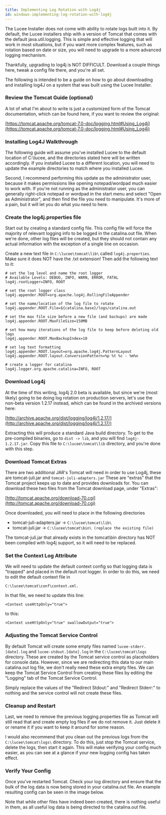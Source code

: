 ```yaml
---
title: Implementing Log Rotation with Log4j
id: windows-implementing-log-rotation-with-log4j
---
```


The Lucee Installer does not come with ability to rotate logs built into it. By default, the Lucee installers ship with a version of Tomcat that comes with the default java.util.logging. This is simple and effective logging that will work in most situations, but if you want more complex features, such as rotation based on date or size, you will need to upgrade to a more advanced logging mechanism.

Thankfully, upgrading to log4j is NOT DIFFICULT. Download a couple things here, tweak a config file there, and you're all set.

The following is intended to be a guide on how to go about downloading and installing log4J on a system that was built using the Lucee Installer.

### Review the Tomcat Guide (optional) ###

A lot of what I'm about to write is just a customized form of the Tomcat documentation, which can be found here, if you want to review the original:

[https://tomcat.apache.org/tomcat-7.0-doc/logging.html#Using_Log4j](https://tomcat.apache.org/tomcat-7.0-doc/logging.html#Using_Log4j)

### Installing Log4J Walkthrough ###

The following guide will assume you've installed Lucee to the default location of C:\lucee, and the directories stated here will be written accordingly. If you installed Lucee to a different location, you will need to update the example directories to match where you installed Lucee.

Second, I recommend performing this update as the administrator user, because it makes permissions like opening notepad/wordpad much easier to work with. If you're not running as the administrator user, you can generally right-click notepad or wordpad in the start menu and select "Open as Administrator", and then find the file you need to manipulate. It's more of a pain, but it will let you do what you need to here.

### Create the log4j.properties file ###

Start out by creating a standard config file. This config file will force the majority of relevant logging info to be logged in the catalina.out file. When we're done, other log files will be created, but they should not contain any actual information with the exception of a single line on occasion.

Create a new text file in `C:\lucee\tomcat\lib\` called ```log4j.properties```. Make sure it does NOT have the .txt extension! Then add the following text to it:

	# set the log level and name the root logger
	# Available Levels: DEBUG, INFO, WARN, ERROR, FATAL
	log4j.rootLogger=INFO, ROOT

	# set the root logger class
	log4j.appender.ROOT=org.apache.log4j.RollingFileAppender

	# set the name/location of the log file to rotate
	log4j.appender.ROOT.File=${catalina.base}/logs/catalina.out

	# set the max file size before a new file (and backups) are made
	log4j.appender.ROOT.MaxFileSize=150MB

	# set how many iterations of the log file to keep before deleting old logs
	log4j.appender.ROOT.MaxBackupIndex=10

	# set log text formatting
	log4j.appender.ROOT.layout=org.apache.log4j.PatternLayout
	log4j.appender.ROOT.layout.ConversionPattern=%p %t %c - %m%n

	# create a logger for catalina
	log4j.logger.org.apache.catalina=INFO, ROOT

### Download Log4j ###

At the time of this writing, log4j 2.0 beta is available, but since we're (most likely) going to be doing log rotation on production servers, let's use the non-beta version 1.2.17 instead, which can be found in the archived versions here:

[http://archive.apache.org/dist/logging/log4j/1.2.17/](http://archive.apache.org/dist/logging/log4j/1.2.17/)

Extracting this will produce a standard Java build directory. To get to the pre-compiled binaries, go to ```dist -> lib```, and you will find ```log4j-1.2.17.jar```. Copy this file to ```C:\lucee\tomcat\lib``` directory, and you're done with this step.

### Download Tomcat Extras ###

There are two additional JAR's Tomcat will need in order to use Log4j, these are tomcat-juli.jar and ```tomcat-juli-adapters.jar``` These are "extras" that the Tomcat project keeps up to date and provides downloads for. You can download these two files from the Tomcat download page, under "Extras":

[http://tomcat.apache.org/download-70.cgi](http://tomcat.apache.org/download-70.cgi)

Once downloaded, you will need to place in the following directories

- tomcat-juli-adapters.jar -> ```C:\lucee\tomcat\lib\```
- tomcat-juli.jar -> ```C:\lucee\tomcat\bin\ (replace the existing file)```

The tomcat-juli.jar that already exists in the tomcat\bin directory has NOT been compiled with log4j support, so it will need to be replaced.

### Set the Context Log Attribute ###

We will need to update the default context config so that logging data is "trapped" and placed in the default root logger. In order to do this, we need to edit the default context file in

	C:\lucee\tomcat\conf\context.xml.

In that file, we need to update this line:

    <Context useHttpOnly="true">

to this:

    <Context useHttpOnly="true" swallowOutput="true">

### Adjusting the Tomcat Service Control ###

By default Tomcat will create some empty files named ```lucee-stderr.[date].log``` and ```lucee-stdout.[date].log``` in the ```C:\lucee\tomcat\logs``` directory. These are created by the Tomcat service control as placeholders for console data. However, since we are redirecting this data to our main catalina.out log file, we don't really need these extra empty files. We can keep the Tomcat Service Control from creating these files by editing the "Logging" tab of the Tomcat Service Control.

Simply replace the values of the "Redirect Stdout:" and "Redirect Stderr:" to nothing and the service control will not create these files.

### Cleanup and Restart ###

Last, we need to remove the previous logging.properties file as Tomcat will still read that and create empty log files if we do not remove it. Just delete it or rename it if you want to keep it around for some reason.

I would also recommend that you clean out the previous logs from the ```C:\lucee\tomcat\logs\``` directory. To do this, just stop the Tomcat service, delete the logs, then start it again. This will make verifying your config much easier, as you can see at a glance if your new logging config has taken effect.

### Verify Your Config ###

Once you've restarted Tomcat. Check your log directory and ensure that the bulk of the log data is now being stored in your catalina.out file. An example resulting config can be seen in the image below.

Note that while other files have indeed been created, there is nothing useful in them, as all useful log data is being directed to the catalina.out file.
